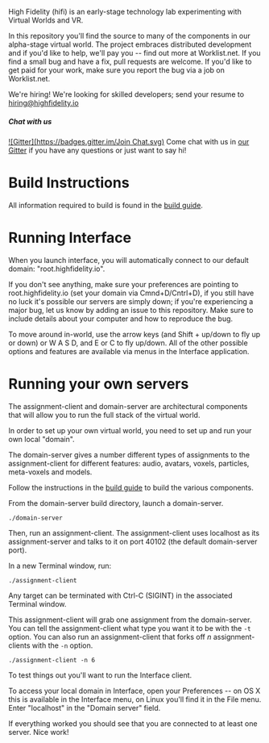 High Fidelity (hifi) is an early-stage technology
lab experimenting with Virtual Worlds and VR. 

In this repository you'll find the source to many of the components in our 
alpha-stage virtual world. The project embraces distributed development 
and if you'd like to help, we'll pay you -- find out more at Worklist.net. 
If you find a small bug and have a fix, pull requests are welcome. If you'd 
like to get paid for your work, make sure you report the bug via a job on 
Worklist.net.

We're hiring! We're looking for skilled developers; 
send your resume to hiring@highfidelity.io

##### Chat with us
[![Gitter](https://badges.gitter.im/Join Chat.svg)](https://gitter.im/Adrianl3d/hifi?utm_source=badge&utm_medium=badge&utm_campaign=pr-badge&utm_content=badge)
Come chat with us in [our Gitter](http://gitter.im/highfidelity/hifi) if you have any questions or just want to say hi!

Build Instructions 
=========
All information required to build is found in the [build guide](BUILD.md).

Running Interface
===
When you launch interface, you will automatically connect to our default domain: "root.highfidelity.io".

If you don't see anything, make sure your preferences are pointing to 
root.highfidelity.io (set your domain via Cmnd+D/Cntrl+D), if you still have no luck it's possible our servers are 
simply down; if you're experiencing a major bug, let us know by adding an issue to this repository. 
Make sure to include details about your computer and how to reproduce the bug. 

To move around in-world, use the arrow keys (and Shift + up/down to fly up or 
down) or W A S D, and E or C to fly up/down. All of the other possible options 
and features are available via menus in the Interface application.

Running your own servers
========
The assignment-client and domain-server are architectural components that will allow 
you to run the full stack of the virtual world.

In order to set up your own virtual world, you need to set up and run your own 
local "domain". 

The domain-server gives a number different types of assignments to the assignment-client for different features: audio, avatars, voxels, particles, meta-voxels and models.

Follow the instructions in the [build guide](BUILD.md) to build the various components.

From the domain-server build directory, launch a domain-server.

    ./domain-server

Then, run an assignment-client. The assignment-client uses localhost as its assignment-server and talks to it on port 40102 (the default domain-server port).

In a new Terminal window, run:

    ./assignment-client

Any target can be terminated with Ctrl-C (SIGINT) in the associated Terminal window.

This assignment-client will grab one assignment from the domain-server. You can tell the assignment-client what type you want it to be with the `-t` option. You can also run an assignment-client that forks off *n* assignment-clients with the `-n` option.

    ./assignment-client -n 6

To test things out you'll want to run the Interface client.

To access your local domain in Interface, open your Preferences -- on OS X this is available in the Interface menu, on Linux you'll find it in the File menu. Enter "localhost" in the "Domain server" field.

If everything worked you should see that you are connected to at least one server.
Nice work!
